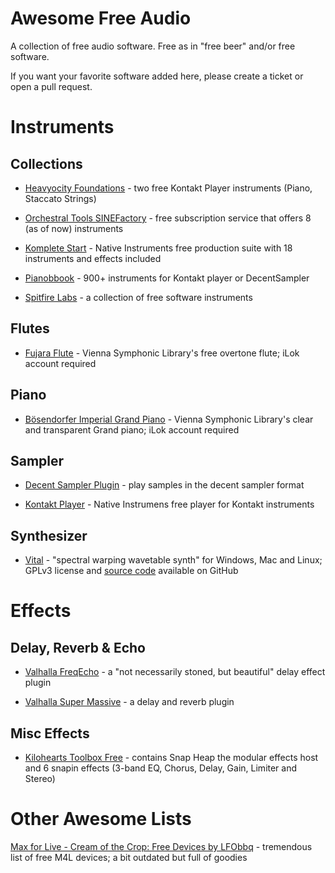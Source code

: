 # Awesome Free Audio

A collection of free audio software. Free as in "free beer" and/or free software.

If you want your favorite software added here, please create a ticket or open a pull request.


# Instruments

## Collections

* [Heavyocity Foundations](https://heavyocity.com/product-category/foundations/) - two free Kontakt Player instruments (Piano, Staccato Strings)

* [Orchestral Tools SINEFactory](https://www.orchestraltools.com/sinefactory) - free subscription service that offers 8 (as of now) instruments

* [Komplete Start](https://www.native-instruments.com/en/products/komplete/bundles/komplete-start/) - Native Instruments free production suite with 18 instruments and effects included

* [Pianobbook](https://www.pianobook.co.uk) - 900+ instruments for Kontakt player or DecentSampler

* [Spitfire Labs](https://labs.spitfireaudio.com/) - a collection of free software instruments



## Flutes

* [Fujara Flute](https://www.vsl.co.at/en/Free_Instruments/Fujara_Flute) - Vienna Symphonic Library's free overtone flute; iLok account required




## Piano

* [Bösendorfer Imperial Grand Piano](https://www.vsl.co.at/en/Free_Instruments/Soft_Imperial) - Vienna Symphonic Library's clear and transparent Grand piano; iLok account required




## Sampler

* [Decent Sampler Plugin](https://www.decentsamples.com/product/decent-sampler-plugin/) - play samples in the decent sampler format

* [Kontakt Player](https://www.native-instruments.com/en/products/komplete/samplers/kontakt-6-player/) - Native Instrumens free player for Kontakt instruments


## Synthesizer

* [Vital](https://vital.audio) - "spectral warping wavetable synth" for Windows, Mac and Linux; GPLv3 license and [source code](https://github.com/mtytel/vital) available on GitHub



# Effects

## Delay, Reverb & Echo

* [Valhalla FreqEcho](https://valhalladsp.com/shop/delay/valhalla-freq-echo/) - a "not necessarily stoned, but beautiful" delay effect plugin


* [Valhalla Super Massive](https://valhalladsp.com/shop/reverb/valhalla-supermassive/) - a delay and reverb plugin


## Misc Effects

* [Kilohearts Toolbox Free](https://kilohearts.com/products/kilohearts_toolbox#free) - contains Snap Heap the modular effects host and 6 snapin effects (3-band EQ, Chorus, Delay, Gain, Limiter and Stereo)




# Other Awesome Lists

[Max for Live - Cream of the Crop: Free Devices by LFObbq](https://docs.google.com/document/d/e/2PACX-1vRngItA2PEDOI3yKraeBt_kh1DLwNDeAvOL2SslmXdDBdZupjcizvszVlGvaXJcgvWMpQh4NF_boY15/pub) - tremendous list of free M4L devices; a bit outdated but full of goodies

